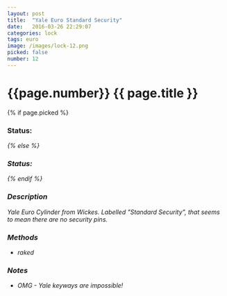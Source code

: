 ```yaml
---
layout: post
title:  "Yale Euro Standard Security"
date:   2016-03-26 22:29:07
categories: lock
tags: euro
image: /images/lock-12.png
picked: false
number: 12
---
```


# {{page.number}} {{ page.title }}

{% if page.picked %}
### Status: <i class="fa fa-unlock"/>
{% else %}
### Status: <i class="fa fa-lock"/>
{% endif %}

### Description

Yale Euro Cylinder from Wickes. Labelled "Standard Security", that seems to mean there are no security pins.

### Methods

- raked

### Notes

- OMG - Yale keyways are impossible!
